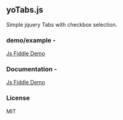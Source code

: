 ## yoTabs.js
Simple jquery Tabs with checkbox selection.


### demo/example - 
[Js Fiddle Demo](https://jsfiddle.net/mohandere/tqv5gxbh/17/)

### Documentation - 
[Js Fiddle Demo](https://jsfiddle.net/mohandere/tqv5gxbh/17/)

### License

MIT
